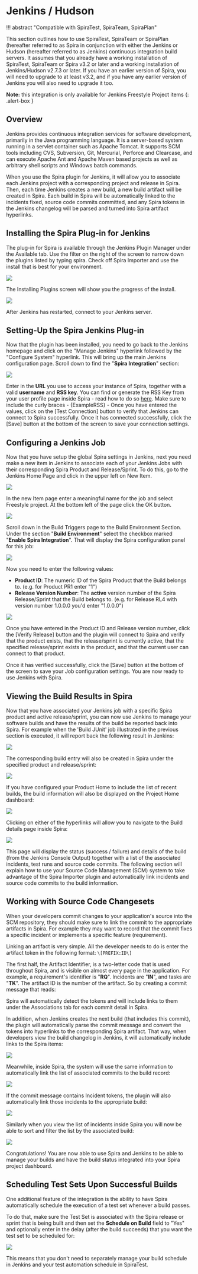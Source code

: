 # Jenkins / Hudson
!!! abstract "Compatible with SpiraTest, SpiraTeam, SpiraPlan"

This section outlines how to use SpiraTest, SpiraTeam or SpiraPlan (hereafter referred to as Spira in conjunction with either the Jenkins or Hudson (hereafter referred to as Jenkins) continuous integration build servers. It assumes that you already have a working installation of SpiraTest, SpiraTeam or Spira v3.2 or later and a working installation of Jenkins/Hudson v2.7.3 or later. If you have an earlier version of Spira, you will need to upgrade to at least v3.2, and if you have any earlier version of Jenkins you will also need to upgrade it too.

**Note:** this integration is only available for Jenkins Freestyle Project items
{: .alert-box }


## Overview
Jenkins provides continuous integration services for software development, primarily in the Java programming language. It is a server-based system running in a servlet container such as Apache Tomcat. It supports SCM tools including CVS, Subversion, Git, Mercurial, Perforce and Clearcase, and can execute Apache Ant and Apache Maven based projects as well as arbitrary shell scripts and Windows batch commands.

When you use the Spira plugin for Jenkins, it will allow you to associate each Jenkins project with a corresponding project and release in Spira. Then, each time Jenkins creates a new build, a new build artifact will be created in Spira. Each build in Spira will be automatically linked to the incidents fixed, source code commits committed, and any Spira tokens in the Jenkins changelog will be parsed and turned into Spira artifact hyperlinks.


## Installing the Spira Plug-in for Jenkins
The plug-in for Spira is available through the Jenkins Plugin Manager under the Available tab. Use the filter on the right of the screen to narrow down the plugins listed by typing spira. Check off Spira Importer and use the install that is best for your environment.

![](img/Jenkins__Hudson_4.png)

The Installing Plugins screen will show you the progress of  the install.

![](img/Jenkins__Hudson_7.png)

After Jenkins has restarted, connect to your Jenkins server.


## Setting-Up the Spira Jenkins Plug-in
Now that the plugin has been installed, you need to go back to the Jenkins homepage and click on the "Manage Jenkins" hyperlink followed by the "Configure System" hyperlink. This will bring up the main Jenkins configuration page. Scroll down to find the "**Spira Integration**" section:

![](img/Jenkins__Hudson_8.png)

Enter in the **URL** you use to access your instance of Spira, together with a valid **username** and **RSS key**. You can find or generate the RSS Key from your user profile page inside Spira - read
how to do so [here](http://spiradoc.inflectra.com/HowTo-Guides/Users-profile-management/#how-to-get-or-make-your-rss-token-or-api-key). Make sure to include the curly braces - {ExampleRSS} - Once you have entered the values, click on the \[Test Connection\] button to verify that Jenkins can connect to Spira successfully. Once it has connected successfully, click the \[Save\] button at the bottom of the screen to save your connection settings.


## Configuring a Jenkins Job
Now that you have setup the global Spira settings in Jenkins, next you need make a new item in Jenkins to associate each of your Jenkins Jobs with their corresponding Spira Product and Release/Sprint. To do this,  go to the Jenkins Home Page and click in the upper left on New Item.

![](img/Jenkins__Hudson_2.png)

In the new Item page enter a meaningful name for the job and select Freestyle project.  At the bottom left of the page click the OK button.

![](img/Jenkins__Hudson_3.png)

Scroll down in the Build Triggers page to the Build Environment Section. Under the section "**Build Environment**" select the checkbox marked "**Enable Spira Integration**". That will display the Spira configuration panel for this job:

![](img/Jenkins__Hudson_9.png)

Now you need to enter the following values:

- **Product ID**: The numeric ID of the Spira Product that the Build belongs to. (e.g. for Product PR1 enter "1")
- **Release Version Number**: The **active** version number of the Spira Release/Sprint that the Build belongs to. (e.g. for Release RL4 with version number 1.0.0.0 you'd enter "1.0.0.0")

![](img/Jenkins__Hudson_10.png)

Once you have entered in the Product ID and Release version number, click the \[Verify Release\] button and the plugin will connect to Spira and verify that the product exists, that the release/sprint is currently active, that the specified release/sprint exists in the product, and that the current user can connect to that product.

Once it has verified successfully, click the \[Save\] button at the bottom of the screen to save your Job configuration settings. You are now ready to use Jenkins with Spira.


## Viewing the Build Results in Spira
Now that you have associated your Jenkins job with a specific Spira product and active release/sprint, you can now use Jenkins to manage your software builds and have the results of the build be reported back into Spira. For example when the 'Build JUnit' job illustrated in the previous section is executed, it will report back the following result in Jenkins:

![](img/Jenkins__Hudson_11.png)

The corresponding build entry will also be created in Spira under the specified product and release/sprint:

![](img/Jenkins__Hudson_12.png)

If you have configured your Product Home to include the list of recent builds, the build information will also be displayed on the Project Home dashboard:

![](img/Jenkins__Hudson_13.png)

Clicking on either of the hyperlinks will allow you to navigate to the Build details page inside Spira:

![](img/Jenkins__Hudson_14.png)

This page will display the status (success / failure) and details of the build (from the Jenkins Console Output) together with a list of the associated incidents, test runs and source code commits. The following section will explain how to use your Source Code Management (SCM) system to take advantage of the Spira Importer plugin and automatically link incidents and source code commits to the build information.


## Working with Source Code Changesets
When your developers commit changes to your application's source into the SCM repository, they should make sure to link the commit to the appropriate artifacts in Spira. For example they may want to record that the commit fixes a specific incident or implements a specific feature (requirement).

Linking an artifact is very simple. All the developer needs to do is enter the artifact token in the following format: `\[PREFIX:ID\]`

The first half, the Artifact Identifier, is a two-letter code that is used throughout Spira, and is visible on almost every page in the application. For example, a requirement's identifier is "**RQ**". Incidents are "**IN**", and tasks are "**TK**". The artifact ID is the number of the artifact. So by creating a commit message that reads:

Spira will automatically detect the tokens and will include links to them under the Associations tab for each commit detail in Spira.

In addition, when Jenkins creates the next build (that includes this commit), the plugin will automatically parse the commit message and convert the tokens into hyperlinks to the corresponding Spira artifact. That way, when developers view the build changelog in Jenkins, it will automatically include links to the Spira items:

![](img/Jenkins__Hudson_15.png)

Meanwhile, inside Spira, the system will use the same information to automatically link the list of associated commits to the build record:

![](img/Jenkins__Hudson_16.png)

If the commit message contains Incident tokens, the plugin will also automatically link those incidents to the appropriate build:

![](img/Jenkins__Hudson_17.png)

Similarly when you view the list of incidents inside Spira you will now be able to sort and filter the list by the associated build:

![](img/Jenkins__Hudson_18.png)

Congratulations! You are now able to use Spira and Jenkins to be able to manage your builds and have the build status integrated into your Spira project dashboard.


## Scheduling Test Sets Upon Successful Builds
One additional feature of the integration is the ability to have Spira automatically schedule the execution of a test set whenever a build passes.

To do that, make sure the Test Set is associated with the Spira release or sprint that is being built and then set the **Schedule on Build** field to "Yes" and optionally enter in the delay (after the build succeeds) that you want the test set to be scheduled for:

![](img/Jenkins__Hudson_19.png)

This means that you don't need to separately manage your build schedule in Jenkins and your test automation schedule in SpiraTest.
